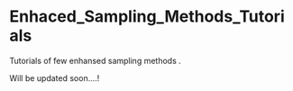 # Enhaced_Sampling_Methods_Tutorials
Tutorials of few enhansed sampling methods .

Will be updated soon....!
